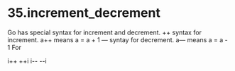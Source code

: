 # 35.increment_decrement
Go has special syntax for increment and decrement. ++ syntax for increment. a++ means a = a + 1 — syntay for decrement. a— means a = a - 1 For

i++
++i
i--
--i
